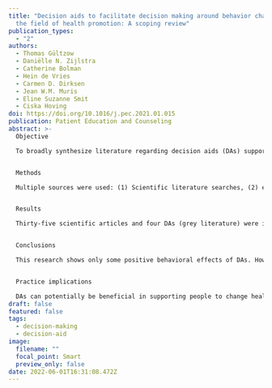 ```yaml
---
title: "Decision aids to facilitate decision making around behavior change in
  the field of health promotion: A scoping review"
publication_types:
  - "2"
authors:
  - Thomas Gültzow
  - Daniëlle N. Zijlstra
  - Catherine Bolman
  - Hein de Vries
  - Carmen D. Dirksen
  - Jean W.M. Muris
  - Eline Suzanne Smit
  - Ciska Hoving
doi: https://doi.org/10.1016/j.pec.2021.01.015
publication: Patient Education and Counseling
abstract: >-
  Objective

  To broadly synthesize literature regarding decision aids (DAs) supporting decision making about diet, physical activity, sleeping and substance use a scoping review was performed.


  Methods

  Multiple sources were used: (1) Scientific literature searches, (2) excluded references from a Cochrane review regarding DAs for treatments and screenings, and (3) results from additional searches. Interventions had to (1) support informed decision making and (2) provide information and help to choose between at least two options. Two researchers screened titles and abstracts. Relevant information was extracted descriptively.


  Results

  Thirty-five scientific articles and four DAs (grey literature) were included. Results were heterogeneous. Twenty-nine (94%) studies described substance use DAs. All DAs offered information and value and/or preference clarification. Many other elements were included (e.g., goal-setting). DA’s effects were mixed. Few studies used standardized measures, e.g., decisional conflict (n = 4, 13%). Some positive behavioral effects were reported: e.g., smoking abstinence (n = 1).


  Conclusions

  This research shows only some positive behavioral effects of DAs. However, studies reported heterogeneous results/outcomes, impeding knowledge synthesis. Areas of improvement were identified, e.g., establishing which intervention elements are effective regarding health behavior decision making.


  Practice implications

  DAs can potentially be beneficial in supporting people to change health behaviors – especially regarding smoking.
draft: false
featured: false
tags:
  - decision-making
  - decision-aid
image:
  filename: ""
  focal_point: Smart
  preview_only: false
date: 2022-06-01T16:31:08.472Z
---
```

